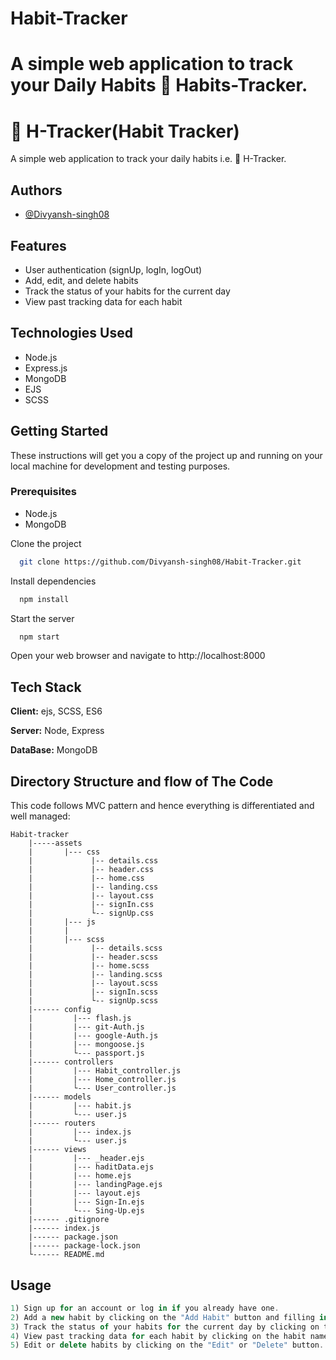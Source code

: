 # Habit-Tracker
A simple web application to track your Daily Habits 💪 Habits-Tracker.
=======

# 💪 H-Tracker(Habit Tracker)
A simple web application to track your daily habits i.e. 💪 H-Tracker.

## Authors

- [@Divyansh-singh08](https://github.com/Divyansh-singh08/Habit-Tracker)

## Features

- User authentication (signUp, logIn, logOut)
- Add, edit, and delete habits
- Track the status of your habits for the current day
- View past tracking data for each habit


## Technologies Used

- Node.js
- Express.js
- MongoDB
- EJS
- SCSS


## Getting Started

These instructions will get you a copy of the project up and running on your local machine for development and testing purposes.

### Prerequisites
- Node.js
- MongoDB

Clone the project

```bash
  git clone https://github.com/Divyansh-singh08/Habit-Tracker.git
```

Install dependencies

```bash
  npm install
```

Start the server

```bash
  npm start
```

Open your web browser and navigate to http://localhost:8000

## Tech Stack

**Client:** ejs, SCSS, ES6

**Server:** Node, Express

**DataBase:** MongoDB

## Directory Structure and flow of The Code
This code follows MVC pattern and hence everything is differentiated and well managed:

    Habit-tracker
        |-----assets
        |       |--- css
        |             |-- details.css
        |             |-- header.css
        |             |-- home.css
        |             |-- landing.css
        |             |-- layout.css
        |             |-- signIn.css
        |             └-- signUp.css
        |       |--- js
        |       |     
        |       |--- scss
        |             |-- details.scss
        |             |-- header.scss
        |             |-- home.scss
        |             |-- landing.scss
        |             |-- layout.scss
        |             |-- signIn.scss
        |             └-- signUp.scss
        |------ config
        |         |--- flash.js
        |         |--- git-Auth.js
        |         |--- google-Auth.js
        |         |--- mongoose.js
        |         └--- passport.js
        |------ controllers
        |         |--- Habit_controller.js
        |         |--- Home_controller.js
        |         └--- User_controller.js
        |------ models
        |         |--- habit.js
        |         └--- user.js
        |------ routers
        |         |--- index.js
        |         └--- user.js
        |------ views
        |         |--- _header.ejs
        |         |--- haditData.ejs
        |         |--- home.ejs
        |         |--- landingPage.ejs
        |         |--- layout.ejs
        |         |--- Sign-In.ejs
        |         └--- Sing-Up.ejs
        |------ .gitignore
        |------ index.js
        |------ package.json
        |------ package-lock.json
        └------ README.md

## Usage

```javascript
1) Sign up for an account or log in if you already have one.
2) Add a new habit by clicking on the "Add Habit" button and filling in the form.
3) Track the status of your habits for the current day by clicking on the "Mark as Done" or "Mark as Not Done" button.
4) View past tracking data for each habit by clicking on the habit name.
5) Edit or delete habits by clicking on the "Edit" or "Delete" button.
```
